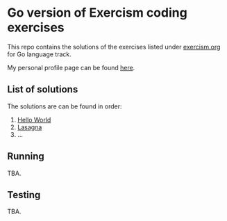 # Go version of Exercism coding exercises

This repo contains the solutions of the exercises listed under [exercism.org] for Go language track.

My personal profile page can be found [here][zafatar-exercism].

## List of solutions

The solutions are can be found in order:

1. [Hello World]
2. [Lasagna]
3. ...

## Running

TBA.

## Testing

TBA.

[Hello World]: https://github.com/zafatar/exercism-go/tree/development/hello-world
[Lasagna]: https://github.com/zafatar/exercism-go/tree/development/lasagna

[zafatar-exercism]: https://exercism.org/profiles/zafatar
[exercism.org]: https://exercism.org